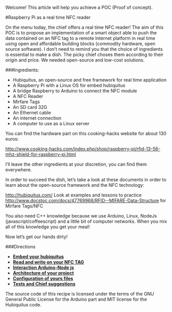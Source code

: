 Welcome! This article will help you achieve a POC (Proof of concept).

#Raspberry Pi as a real time NFC reader

On the menu today, the chief offers a real time NFC reader! The aim of this POC is to propose an implementation of a smart object able to push the data contained on an NFC tag to a remote Internet platform in real time using open and affordable building blocks (commodity hardware, open source software). 
I don’t need to remind you that the choice of ingredients is essential to make a dish. The picky chief choses them according to their origin and price. We needed open-source and low-cost solutions.

###Ingredients: 
* Hubiquitus, an open-source and free framework for real time application
* A Raspberry Pi with a Linux OS for embed hubiquitus
* A bridge Raspberry to Arduino to connect the NFC module
* A NFC Reader
* Mirfare Tags
* An SD card 32G 
* An Ethernet cable
* An internet connection
* A computer  to use as a Linux server 

You can find the hardware part on this cooking-hacks website for about 130 euros:

http://www.cooking-hacks.com/index.php/shop/raspberry-pi/rfid-13-56-mhz-shield-for-raspberry-pi.html

I’ll leave the other ingredients at your discretion, you can find them everywhere.

In order to succeed the dish, let’s take a look at these documents in order to learn about the open-source framework and the NFC technology:

http://hubiquitus.com/ Look at examples and lessons to practice
http://www.docstoc.com/docs/47769968/RFID--MIFARE-Data-Structure for Mirfare Tags/NFC

You also need C++ knowledge because we use Arduino, Linux, NodeJs (javascript/coffeescript) and a little bit of computer networks. When you mix all of this knowledge you get your meal!

Now let’s get our hands dirty!


###Directions
* [**Embed your hubiquitus**](docs/Embedyourhubiquitus.md)
* [**Read and write on your NFC TAG**](docs/Readwriteonmirfare.md)
* [**Interaction Arduino-Node js**](docs/Integrate-nfc-hubiquitus.md)
* [**Architecture of your project**](docs/Architecture.md)
* [**Configuration of yours files**](docs/Configuration.md)
* [**Tests and Chief suggestions**](docs/Testandsuggestions.md)

The source code of this recipe is licensed under the terms of the GNU General Public License for the Arduino part and MIT license for the Hubiquitus code.

